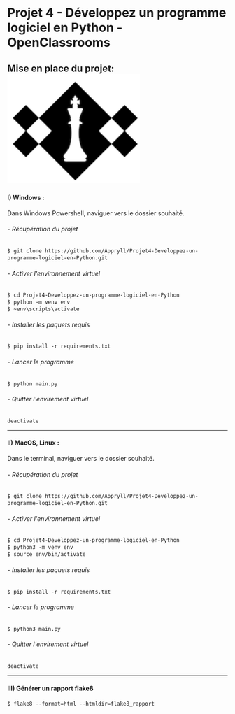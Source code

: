 # Projet 4 - Développez un programme logiciel en Python - OpenClassrooms

## Mise en place du projet: <img src="img/img chess.png" widht="250" height="250">

#### I) Windows :
Dans Windows Powershell, naviguer vers le dossier souhaité.

###### - Récupération du projet

    $ git clone https://github.com/Appryll/Projet4-Developpez-un-programme-logiciel-en-Python.git

###### - Activer l'environnement virtuel
    $ cd Projet4-Developpez-un-programme-logiciel-en-Python 
    $ python -m venv env 
    $ ~env\scripts\activate
    
###### - Installer les paquets requis
    $ pip install -r requirements.txt

###### - Lancer le programme
    $ python main.py

###### - Quitter l'envirement virtuel
    deactivate

-----
#### II) MacOS, Linux :
Dans le terminal, naviguer vers le dossier souhaité.

###### - Récupération du projet

    $ git clone https://github.com/Appryll/Projet4-Developpez-un-programme-logiciel-en-Python.git

###### - Activer l'environnement virtuel
    $ cd Projet4-Developpez-un-programme-logiciel-en-Python 
    $ python3 -m venv env 
    $ source env/bin/activate
    
###### - Installer les paquets requis
    $ pip install -r requirements.txt

###### - Lancer le programme
    $ python3 main.py

###### - Quitter l'envirement virtuel
    deactivate

------

#### III) Générer un rapport flake8

    $ flake8 --format=html --htmldir=flake8_rapport
